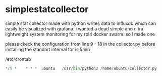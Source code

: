 # simplestatcollector

simple stat collector made with python writes data to influxdb which can easily be visualized with grafana.
i wanted a dead simple and ultra lightweight system monitoring for my rpi4 docker swarm.
so i made one

please ckeck the configuration from line 9 - 18 in the collector.py before installing
the standart interval for is 5min

/etc/crontab
```python
*/5 *    * * *  ubuntu   /usr/bin/python3 /home/ubuntu/collector.py
```
